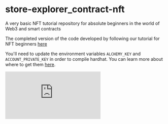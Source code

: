 # store-explorer_contract-nft
A very basic NFT tutorial repository for absolute beginners in the world of Web3 and smart contracts

The completed version of the code developed by following our tutorial for NFT beginners [here](https://docs.opensea.io/docs/creating-an-nft-contract)

You'll need to update the environment variables `ALCHEMY_KEY` and `ACCOUNT_PRIVATE_KEY` in order to compile hardhat. You can learn more about where to get them [here](https://docs.alchemy.com/alchemy/tutorials/sending-txs).

[![Run on Repl.it](https://repl.it/badge/github/plibither8/2048.cpp)](https://replit.com/@openseaofficial/store-explorer_contract-nft)
